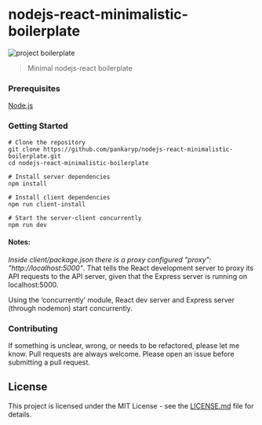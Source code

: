 # nodejs-react-minimalistic-boilerplate

![project boilerplate](https://img.shields.io/badge/project-boilerplate-blue.svg?style=flat-square)

> Minimal nodejs-react boilerplate

### Prerequisites

[Node.js](https://nodejs.org/en/)

### Getting Started

```
# Clone the repository
git clone https://github.com/pankaryp/nodejs-react-minimalistic-boilerplate.git
cd nodejs-react-minimalistic-boilerplate

# Install server dependencies
npm install

# Install client dependencies
npm run client-install

# Start the server-client concurrently
npm run dev
```

#### Notes:
*Inside client/package.json there is a proxy configured "proxy": "http://localhost:5000"*. That tells the React development server to proxy its API requests to the API server, given that the Express server is running on localhost:5000.

Using the ‘concurrently’ module, React dev server and Express server (through nodemon) start concurrently.


### Contributing
If something is unclear, wrong, or needs to be refactored, please let me know. Pull requests are always welcome. Please open an issue before submitting a pull request. 

## License

This project is licensed under the MIT License - see the [LICENSE.md](LICENSE.md) file for details.

